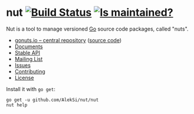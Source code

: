 nut [![Build Status](https://secure.travis-ci.org/AlekSi/nut.png?branch=master)](https://travis-ci.org/AlekSi/nut) [![Is maintained?](http://stillmaintained.com/AlekSi/nut.png)](http://stillmaintained.com/AlekSi/nut)
===

Nut is a tool to manage versioned [Go](http://golang.org) source code packages, called "nuts".

* [gonuts.io – central repository](http://gonuts.io) ([source code](https://github.com/AlekSi/gonuts.io))
* [Documents](http://gonuts.io/-/doc)
* [Stable API](http://go.pkgdoc.org/github.com/AlekSi/nut)
* [Mailing List](https://groups.google.com/group/gonuts-io)
* [Issues](https://github.com/AlekSi/nut/issues)
* [Contributing](https://github.com/AlekSi/nut/blob/develop/CONTRIBUTING.md)
* [License](https://github.com/AlekSi/nut/blob/develop/LICENSE)

Install it with `go get`:

	go get -u github.com/AlekSi/nut/nut
	nut help
